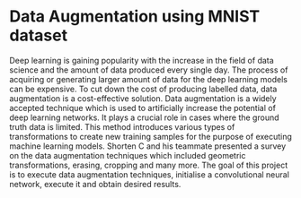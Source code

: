 # Data Augmentation using MNIST dataset

Deep learning is gaining popularity with the increase in the field of data science and the amount of data produced every single day. The process of acquiring or generating larger amount of data for the deep learning models can be expensive. To cut down the cost of producing labelled data, data augmentation is a cost-effective solution. Data augmentation is a widely accepted technique which is used to artificially increase the potential of deep learning networks. It plays a crucial role in cases where the ground truth data is limited. This method introduces various types of transformations to create new training samples for the purpose of executing machine learning models. Shorten C and his teammate presented a survey on the data augmentation techniques which included geometric transformations, erasing, cropping and many more. The goal of this project is to execute data augmentation techniques, initialise a convolutional neural network, execute it and obtain desired results. 
